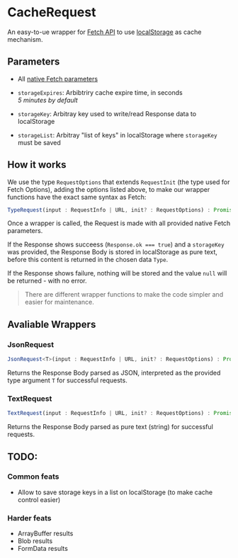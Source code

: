 # CacheRequest

An easy-to-ue wrapper for [Fetch API](https://developer.mozilla.org/en-US/docs/Web/API/Fetch_API/Using_Fetch) to use [localStorage](https://developer.mozilla.org/en-US/docs/Web/API/Window/localStorage) as cache mechanism.



## Parameters

* All [native Fetch parameters](https://developer.mozilla.org/en-US/docs/Web/API/fetch#syntax)

* `storageExpires`: Arbibtriry cache expire time, in seconds  
*5 minutes by default*
* `storageKey`: Arbitray key used to write/read Response data to localStorage
* `storageList`: Arbitray "list of keys" in localStorage where `storageKey` must be saved



## How it works

We use the type `RequestOptions` that extends `RequestInit` (the type used for Fetch Options), adding the options listed above, to make our wrapper functions have the exact same syntax as Fetch:

```ts
TypeRequest(input : RequestInfo | URL, init? : RequestOptions) : Promise<Type|null>
```

Once a wrapper is called, the Request is made with all provided native Fetch parameters.

If the Response shows succeess (`Response.ok === true`) and a `storageKey` was provided, the Response Body is stored in localStorage as pure text, before this content is returned in the chosen data `Type`.

If the Response shows failure, nothing will be stored and the value `null` will be returned - with no error.

> There are different wrapper functions to make the code simpler and easier for maintenance.



## Avaliable Wrappers

### JsonRequest

```ts
JsonRequest<T>(input : RequestInfo | URL, init? : RequestOptions) : Promise<T | null>
```

Returns the Response Body parsed as JSON, interpreted as the provided type argument `T` for successful requests.

### TextRequest

```ts
TextRequest(input : RequestInfo | URL, init? : RequestOptions) : Promise<string | null>
```

Returns the Response Body parsed as pure text (string) for successful requests.



## TODO:

### Common feats
* Allow to save storage keys in a list on localStorage (to make cache control easier)

### Harder feats
* ArrayBuffer results
* Blob results
* FormData results